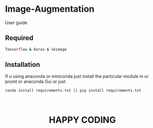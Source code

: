 # Image-Augmentation
User guide

## Required
```bash
Tensorflow & Keras & skimage
```

## Installation
If u using anaconda or miniconda just install the particular module in ur promt or anaconda Gui 
or just
```bash
conda install requirements.txt || pip install requirements.txt
```
<br>
<h1 align="center">HAPPY CODING</h1>